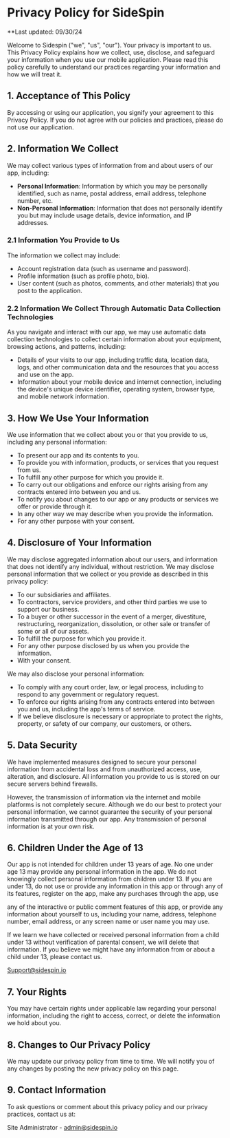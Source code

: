 # Privacy Policy for SideSpin

**Last updated: 09/30/24

Welcome to Sidespin ("we", "us", "our"). Your privacy is important to us. This Privacy Policy explains how we collect, use, disclose, and safeguard your information when you use our mobile application. Please read this policy carefully to understand our practices regarding your information and how we will treat it.

## 1. Acceptance of This Policy
By accessing or using our application, you signify your agreement to this Privacy Policy. If you do not agree with our policies and practices, please do not use our application.

## 2. Information We Collect
We may collect various types of information from and about users of our app, including:

- **Personal Information**: Information by which you may be personally identified, such as name, postal address, email address, telephone number, etc.
- **Non-Personal Information**: Information that does not personally identify you but may include usage details, device information, and IP addresses.

### 2.1 Information You Provide to Us
The information we collect may include:
- Account registration data (such as username and password).
- Profile information (such as profile photo, bio).
- User content (such as photos, comments, and other materials) that you post to the application.

### 2.2 Information We Collect Through Automatic Data Collection Technologies
As you navigate and interact with our app, we may use automatic data collection technologies to collect certain information about your equipment, browsing actions, and patterns, including:
- Details of your visits to our app, including traffic data, location data, logs, and other communication data and the resources that you access and use on the app.
- Information about your mobile device and internet connection, including the device's unique device identifier, operating system, browser type, and mobile network information.

## 3. How We Use Your Information
We use information that we collect about you or that you provide to us, including any personal information:
- To present our app and its contents to you.
- To provide you with information, products, or services that you request from us.
- To fulfill any other purpose for which you provide it.
- To carry out our obligations and enforce our rights arising from any contracts entered into between you and us.
- To notify you about changes to our app or any products or services we offer or provide through it.
- In any other way we may describe when you provide the information.
- For any other purpose with your consent.

## 4. Disclosure of Your Information
We may disclose aggregated information about our users, and information that does not identify any individual, without restriction. We may disclose personal information that we collect or you provide as described in this privacy policy:
- To our subsidiaries and affiliates.
- To contractors, service providers, and other third parties we use to support our business.
- To a buyer or other successor in the event of a merger, divestiture, restructuring, reorganization, dissolution, or other sale or transfer of some or all of our assets.
- To fulfill the purpose for which you provide it.
- For any other purpose disclosed by us when you provide the information.
- With your consent.

We may also disclose your personal information:
- To comply with any court order, law, or legal process, including to respond to any government or regulatory request.
- To enforce our rights arising from any contracts entered into between you and us, including the app's terms of service.
- If we believe disclosure is necessary or appropriate to protect the rights, property, or safety of our company, our customers, or others.

## 5. Data Security
We have implemented measures designed to secure your personal information from accidental loss and from unauthorized access, use, alteration, and disclosure. All information you provide to us is stored on our secure servers behind firewalls. 

However, the transmission of information via the internet and mobile platforms is not completely secure. Although we do our best to protect your personal information, we cannot guarantee the security of your personal information transmitted through our app. Any transmission of personal information is at your own risk.

## 6. Children Under the Age of 13
Our app is not intended for children under 13 years of age. No one under age 13 may provide any personal information in the app. We do not knowingly collect personal information from children under 13. If you are under 13, do not use or provide any information in this app or through any of its features, register on the app, make any purchases through the app, use

 any of the interactive or public comment features of this app, or provide any information about yourself to us, including your name, address, telephone number, email address, or any screen name or user name you may use.

If we learn we have collected or received personal information from a child under 13 without verification of parental consent, we will delete that information. If you believe we might have any information from or about a child under 13, please contact us.

Support@sidespin.io

## 7. Your Rights
You may have certain rights under applicable law regarding your personal information, including the right to access, correct, or delete the information we hold about you. 

## 8. Changes to Our Privacy Policy
We may update our privacy policy from time to time. We will notify you of any changes by posting the new privacy policy on this page.

## 9. Contact Information
To ask questions or comment about this privacy policy and our privacy practices, contact us at:

Site Administrator - admin@sidespin.io


